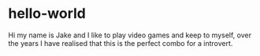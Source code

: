 # hello-world
Hi my name is Jake and I like to play video games and keep to myself, over the years I have realised that this is the perfect combo for a introvert.
